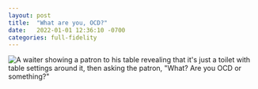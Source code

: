 ```yaml
---
layout: post
title:  "What are you, OCD?"
date:   2022-01-01 12:36:10 -0700
categories: full-fidelity
---
```


![A waiter showing a patron to his table revealing that it's just a toilet with table settings around it, then asking the patron, "What? Are you OCD or something?"](/assets/ocd.jpg)